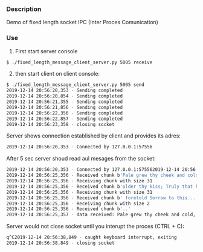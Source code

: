 ### Description

Demo of fixed length socket IPC (Inter Proces Comunication)


### Use

1. First start server console

```sh
$ ./fixed_length_message_client_server.py 5005 receive

```

2. then start client on client console:
```sh
$ ./fixed_length_message_client_server.py 5005 send   
2019-12-14 20:56:20,353 - Sending completed
2019-12-14 20:56:20,854 - Sending completed
2019-12-14 20:56:21,355 - Sending completed
2019-12-14 20:56:21,856 - Sending completed
2019-12-14 20:56:22,356 - Sending completed
2019-12-14 20:56:22,857 - Sending completed
2019-12-14 20:56:23,358 - closing socket
```

Server shows connection established by client and provides its adres:
```sh
2019-12-14 20:56:20,353 - Connected by 127.0.0.1:57556
```

After 5 sec server shoud read aul mesages from the socket:
```sh
2019-12-14 20:56:20,353 - Connected by 127.0.0.1:575562019-12-14 20:56:25,356 - Receiving chunk with size 31
2019-12-14 20:56:25,356 - Received chunk b'Pale grew thy cheek and cold, C'
2019-12-14 20:56:25,356 - Receiving chunk with size 31
2019-12-14 20:56:25,356 - Received chunk b'older thy kiss; Truly that hour'
2019-12-14 20:56:25,356 - Receiving chunk with size 31
2019-12-14 20:56:25,356 - Received chunk b' foretold Sorrow to this.......'
2019-12-14 20:56:25,356 - Receiving chunk with size 2
2019-12-14 20:56:25,356 - Received chunk b'..'
2019-12-14 20:56:25,357 - data received: Pale grew thy cheek and cold, Colder thy kiss; Truly that hour foretold Sorrow to this.........
```

Server would not close socket until you interupt the proces (CTRL + C):

```sh
q^C2019-12-14 20:56:38,849 - caught keyboard interrupt, exiting
2019-12-14 20:56:38,849 - closing socket
```
